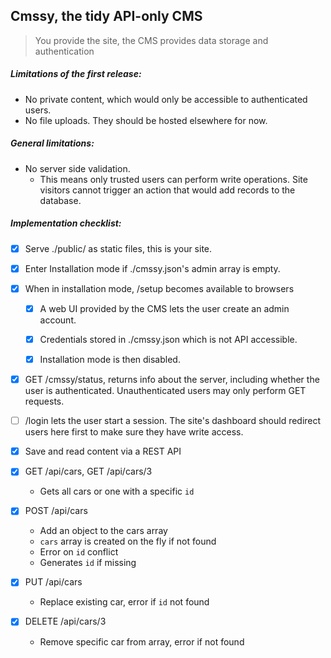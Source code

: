 ## Cmssy, the tidy API-only CMS

> You provide the site, the CMS provides data storage and authentication

##### Limitations of the first release:
- No private content, which would only be accessible to authenticated users.
- No file uploads. They should be hosted elsewhere for now.


##### General limitations:
- No server side validation.
  - This means only trusted users can perform write operations. Site visitors cannot trigger an action that would add records to the database.


##### Implementation checklist:
- [x] Serve ./public/ as static files, this is your site.


- [x] Enter Installation mode if ./cmssy.json's admin array is empty.


- [x] When in installation mode, /setup becomes available to browsers
  - [x] A web UI provided by the CMS lets the user create an admin account.
  - [x] Credentials stored in ./cmssy.json which is not API accessible.
  - [x] Installation mode is then disabled.


- [x] GET /cmssy/status, returns info about the server, including whether the user is authenticated. Unauthenticated users may only perform GET requests.


- [ ] /login lets the user start a session. The site's dashboard should redirect users here first to make sure they have write access.


- [x] Save and read content via a REST API
 - [x] GET /api/cars, GET /api/cars/3
   - Gets all cars or one with a specific `id`
 - [x] POST /api/cars
   - Add an object to the cars array
   - `cars` array is created on the fly if not found
   - Error on `id` conflict
   - Generates `id` if missing
 - [x] PUT /api/cars
   - Replace existing car, error if `id` not found
 - [x] DELETE /api/cars/3
   - Remove specific car from array, error if not found


